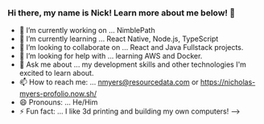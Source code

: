### Hi there, my name is Nick! Learn more about me below! 👋

- 🔭 I’m currently working on ... NimblePath
- 🌱 I’m currently learning ... React Native, Node.js, TypeScript
- 👯 I’m looking to collaborate on ... React and Java Fullstack projects.
- 🤔 I’m looking for help with ... learning AWS and Docker.
- 💬 Ask me about ... my development skills and other technologies I'm excited to learn about.
- 📫 How to reach me: ... nmyers@resourcedata.com or https://nicholas-myers-profolio.now.sh/
- 😄 Pronouns: ... He/Him
- ⚡ Fun fact: ... I like 3d printing and building my own computers!
-->
